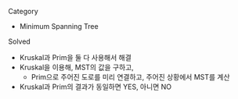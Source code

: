 Category
* Minimum Spanning Tree

Solved
* Kruskal과 Prim을 둘 다 사용해서 해결
* Kruskal을 이용해, MST의 값을 구하고,
  * Prim으로 주어진 도로를 미리 연결하고, 주어진 상황에서 MST를 계산
* Kruskal과 Prim의 결과가 동일하면 YES, 아니면 NO
